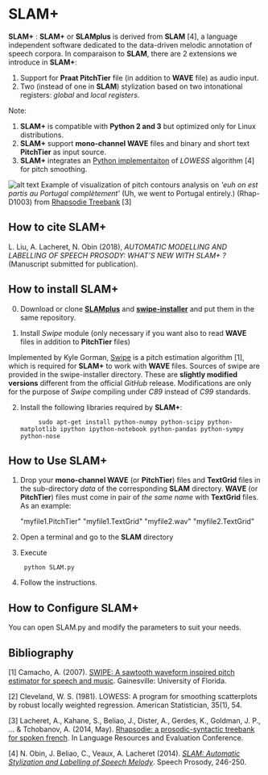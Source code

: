 SLAM+
====

**SLAM+** : **SLAM+** or **SLAMplus** is derived from **SLAM** [4], a language independent software dedicated to the data-driven melodic annotation of speech corpora. In comparaison to **SLAM**, there are 2 extensions we introduce in **SLAM+**:
1) Support for **Praat PitchTier** file (in addition to **WAVE** file) as audio input.
2) Two (instead of one in **SLAM**) stylization based on two intonational registers: *global* and *local registers*.

Note: 
1. **SLAM+** is compatible with **Python 2 and 3** but optimized only for Linux distributions.
2. **SLAM+** support **mono-channel WAVE** files and binary and short text **PitchTier** as input source.
3. **SLAM+** integrates an [Python implementaiton](https://gist.github.com/agramfort/850437) of *LOWESS* algorithm [4] for pitch smoothing.  

![alt text](https://github.com/vieenrose/SLAMplus/blob/dev/img/Rhap-D2001.png)
Example of visualization of pitch contours analysis on *'euh on est partis au Portugal complètement'* (Uh, we went to Portugal entirely.) (Rhap-D1003) from [Rhapsodie Treebank](https://www.projet-rhapsodie.fr/) [3]

## How to cite **SLAM+**

L. Liu, A. Lacheret, N. Obin (2018), *AUTOMATIC MODELLING AND LABELLING OF SPEECH PROSODY: WHAT’S NEW WITH SLAM+ ?* (Manuscript submitted for publication).



## How to install **SLAM+**
0) Download or clone [**SLAMplus**](https://github.com/vieenrose/SLAMplus/tree/dev) and [**swipe-installer**](https://github.com/vieenrose/swipe-installer) and put them in the same repository.

1) Install *Swipe* module (only necessary if you want also to read **WAVE** files in addition to **PitchTier** files)

Implemented by Kyle Gorman, [Swipe](http://ling.upenn.edu/~kgorman/c/swipe/) is a pitch estimation algorithm [1], which is required for **SLAM+** to work with **WAVE** files. Sources of swipe are provided in the swipe-installer directory. These are **slightly modified versions** different from the official *GitHub* release. Modifications are only for the purpose of *Swipe* compiling under *C89* instead of *C99* standards.
  
2) Install the following libraries required by **SLAM+**:

            sudo apt-get install python-numpy python-scipy python-matplotlib ipython ipython-notebook python-pandas python-sympy python-nose
  
## How to Use **SLAM+**
1) Drop your **mono-channel WAVE** (or **PitchTier**) files and **TextGrid** files in the sub-directory *data* of the corresponding **SLAM** directory. **WAVE** (or **PitchTier**) files must come in pair of *the same name* with **TextGrid** files. As an example: 

     "myfile1.PitchTier" "myfile1.TextGrid" "myfile2.wav" "myfile2.TextGrid"

2) Open a terminal and go to the **SLAM** directory
3) Execute

        python SLAM.py

4) Follow the instructions.

## How to Configure **SLAM+**
You can open SLAM.py and modify the parameters to suit your needs. 

## Bibliography ##

[1] Camacho, A. (2007). [SWIPE: A sawtooth waveform inspired pitch estimator for speech and music](https://www.cise.ufl.edu/~acamacho/publications/dissertation.pdf). Gainesville: University of Florida.

[2] Cleveland, W. S. (1981). LOWESS: A program for smoothing scatterplots by robust locally weighted regression. American Statistician, 35(1), 54.

[3] Lacheret, A., Kahane, S., Beliao, J., Dister, A., Gerdes, K., Goldman, J. P., ... & Tchobanov, A. (2014, May). [Rhapsodie: a prosodic-syntactic treebank for spoken french](https://hal.sorbonne-universite.fr/file/index/docid/968959/filename/LREC2014_AL.pdf). In Language Resources and Evaluation Conference.

[4] N. Obin,  J. Beliao, C., Veaux, A. Lacheret (2014). [*SLAM: Automatic Stylization and Labelling of Speech Melody*](https://halshs.archives-ouvertes.fr/hal-00968950). Speech Prosody, 246-250.

